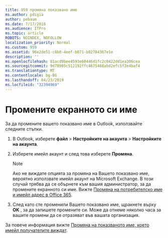 ```yaml
---
title: 959 промяна показвано име
ms.author: pdigia
author: pebaum
ms.date: 7/17/2018
ms.audience: ITPro
ms.topic: article
ROBOTS: NOINDEX, NOFOLLOW
localization_priority: Normal
ms.custom: 959
ms.assetid: 96e2de51-c8b0-4eef-b071-b02784367e1e
description: ''
ms.openlocfilehash: 81acd9bee4593e60446d1fc2c0422dd1ea306cea
ms.sourcegitcommit: 9d78905c512192ffc4675468abd2efc5f2e4baf4
ms.translationtype: MT
ms.contentlocale: bg-BG
ms.lasthandoff: 04/23/2019
ms.locfileid: "32394969"
---
```

# <a name="change-your-display-name"></a>Промените екранното си име
  
За да промените вашето показвано име в Outlook, използвайте следните стъпки.
  
1. В Outlook, изберете **файл** \> **Настройките на акаунта** \> **Настройките на акаунта**.
    
2. Изберете имейл акаунт и след това изберете **Промяна**.
    
    > [!NOTE]
    > Ако не виждате опцията за промяна на Вашето показвано име, вероятно използвате имейл акаунт на Microsoft Exchange. В този случай трябва да се обърнете към вашия администратор, за да промените екранното си име. Вижте [Промяна на потребителско име и имейл адрес в Office 365](https://support.office.com/article/fb5ac074-e203-4e1f-9843-b9d1a3e03297.aspx). 
  
3. След като сте променили Вашето показвано име, щракнете върху **OK** , за да запишете промените си. Може да отнеме няколко часа за вашите промени да се отразяват във вашата организация. 
    
За повече информация вижте [Промяна на показваното име, което имейл получателите виждат](https://support.office.com/article/2b53331a-ba2a-4803-88dc-ac9fe376c8a9.aspx).
  

